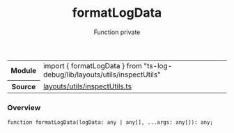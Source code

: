 <header class="symbol-info-header">    <h1 id="formatlogdata">formatLogData</h1>    <label class="symbol-info-type-label function">Function</label>    <label class="api-type-label private">private</label>  </header>
<section class="symbol-info">      <table class="is-full-width">        <tbody>        <tr>          <th>Module</th>          <td>            <div class="lang-typescript">                <span class="token keyword">import</span> { formatLogData }                 <span class="token keyword">from</span>                 <span class="token string">"ts-log-debug/lib/layouts/utils/inspectUtils"</span>                            </div>          </td>        </tr>        <tr>          <th>Source</th>          <td>            <a href="https://github.com/romakita/log-debug/blob/v4.0.4/src/layouts/utils/inspectUtils.ts#L0-L0">                layouts/utils/inspectUtils.ts            </a>        </td>        </tr>                </tbody>      </table>    </section>

### Overview

<pre><code class="typescript-lang">function <span class="token function">formatLogData</span><span class="token punctuation">(</span>logData<span class="token punctuation">:</span> <span class="token keyword">any</span> | <span class="token keyword">any</span><span class="token punctuation">[</span><span class="token punctuation">]</span><span class="token punctuation">,</span> ...args<span class="token punctuation">:</span> <span class="token keyword">any</span><span class="token punctuation">[</span><span class="token punctuation">]</span><span class="token punctuation">)</span><span class="token punctuation">:</span> <span class="token keyword">any</span><span class="token punctuation">;</span></code></pre>
